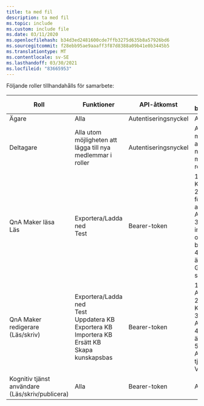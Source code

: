 ```yaml
---
title: ta med fil
description: ta med fil
ms.topic: include
ms.custom: include file
ms.date: 03/11/2020
ms.openlocfilehash: b34d3ed2481600cde7ffb3275d635b8a57926bd6
ms.sourcegitcommit: f28ebb95ae9aaaff3f87d8388a09b41e0b3445b5
ms.translationtype: MT
ms.contentlocale: sv-SE
ms.lasthandoff: 03/30/2021
ms.locfileid: "83665953"
---
```

Följande roller tillhandahålls för samarbete:

|Roll|Funktioner|API-åtkomst|API-behörigheter|
|--|--|--|--|
|Ägare|Alla|Autentiseringsnyckel|Alla|
|Deltagare|Alla utom möjligheten att lägga till nya medlemmar i roller|Autentiseringsnyckel|Alla utom möjligheten att lägga till nya medlemmar i roller|
|QnA Maker läsa<br>Läs|Exportera/Ladda ned<br>Test|Bearer-token|1. Hämta KB-API<br>2. Visa KB för användar-API<br>3. Hämta information om kunskaps basen<br>4. Hämta ändringar<br>Generera svar |
|QnA Maker redigerare<br>(Läs/skriv)|Exportera/Ladda ned<br>Test<br>Uppdatera KB<br>Exportera KB<br>Importera KB<br>Ersätt KB<br>Skapa kunskapsbas|Bearer-token|1. skapa KB-API<br>2. uppdatera KB-API<br>3. Ersätt KB-API<br>4. Ersätt ändringar<br>5. "träna API" [i ny tjänst modell V5]|
|Kognitiv tjänst användare<br>(Läs/skriv/publicera)|Alla|Bearer-token|Alla|